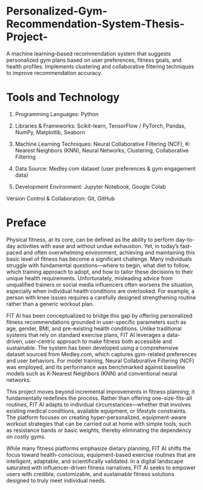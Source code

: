 # Personalized-Gym-Recommendation-System-Thesis-Project-
A machine learning–based recommendation system that suggests personalized gym plans based on user preferences, fitness goals, and health profiles. Implements clustering and collaborative filtering techniques to improve recommendation accuracy.
# Tools and Technology
1. Programming Languages: Python

2. Libraries & Frameworks: Scikit-learn, TensorFlow / PyTorch, Pandas, NumPy, Matplotlib, Seaborn

3. Machine Learning Techniques: Neural Collaborative Filtering (NCF), K-Nearest Neighbors (KNN), Neural Networks, Clustering, Collaborative Filtering

4. Data Source: Medley.com dataset (user preferences & gym engagement data)

5. Development Environment: Jupyter Notebook, Google Colab

Version Control & Collaboration: Git, GitHub
# Preface
Physical fitness, at its core, can be defined as the ability to perform day-to-day activities with ease and without undue exhaustion. Yet, in today’s fast-paced and often overwhelming environment, achieving and maintaining this basic level of fitness has become a significant challenge. Many individuals struggle with fundamental questions—where to begin, what diet to follow, which training approach to adopt, and how to tailor these decisions to their unique health requirements. Unfortunately, misleading advice from unqualified trainers or social media influencers often worsens the situation, especially when individual health conditions are overlooked. For example, a person with knee issues requires a carefully designed strengthening routine rather than a generic workout plan.

FIT AI has been conceptualized to bridge this gap by offering personalized fitness recommendations grounded in user-specific parameters such as age, gender, BMI, and pre-existing health conditions. Unlike traditional systems that rely on standard exercise plans, FIT AI leverages a data-driven, user-centric approach to make fitness both accessible and sustainable. The system has been developed using a comprehensive dataset sourced from Medley.com, which captures gym-related preferences and user behaviors. For model training, Neural Collaborative Filtering (NCF) was employed, and its performance was benchmarked against baseline models such as K-Nearest Neighbors (KNN) and conventional neural networks.

This project moves beyond incremental improvements in fitness planning; it fundamentally redefines the process. Rather than offering one-size-fits-all routines, FIT AI adapts to individual circumstances—whether that involves existing medical conditions, available equipment, or lifestyle constraints. The platform focuses on creating hyper-personalized, equipment-aware workout strategies that can be carried out at home with simple tools, such as resistance bands or basic weights, thereby eliminating the dependency on costly gyms.

While many fitness platforms emphasize dietary planning, FIT AI shifts the focus toward health-conscious, equipment-based exercise routines that are intelligent, adaptable, and scientifically validated. In a digital landscape saturated with influencer-driven fitness narratives, FIT AI seeks to empower users with credible, customizable, and sustainable fitness solutions designed to truly meet individual needs.
